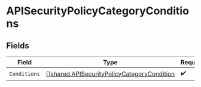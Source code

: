 # APISecurityPolicyCategoryConditions


## Fields

| Field                                                                                                           | Type                                                                                                            | Required                                                                                                        | Description                                                                                                     |
| --------------------------------------------------------------------------------------------------------------- | --------------------------------------------------------------------------------------------------------------- | --------------------------------------------------------------------------------------------------------------- | --------------------------------------------------------------------------------------------------------------- |
| `Conditions`                                                                                                    | [][shared.APISecurityPolicyCategoryCondition](../../../pkg/models/shared/apisecuritypolicycategorycondition.md) | :heavy_check_mark:                                                                                              | N/A                                                                                                             |